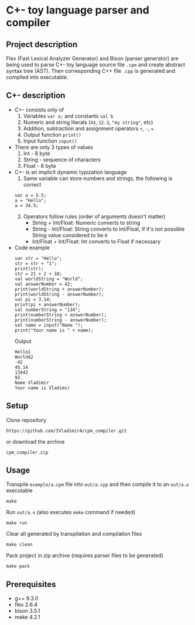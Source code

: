 # C+- toy language parser and compiler
## Project description
Flex (Fast Lexical Analyzer Generator) and Bison (parser generator) are being used to parse C+- toy language source file `.cpm` and create abstract syntax tree (AST). Then corresponding C++ file `.cpp` is generated and compiled into executable.
## C+- description
- C+- consists only of
    1. Variables `var a;` and constants `val b`
    2. Numeric and string literals (`43`, `12.3`, `"my string"`, etc)
    3. Addition, subtraction and assignment operators `+`, `-`, `=`
    4. Output function `print()`
    5. Input function `input()`
- There are only 3 types of values
    1. Int - 8 byte
    2. String - sequence of characters
    3. Float - 8 byte
- C+- is an implicit dynamic typization language
    1. Same variable can store numbers and strings, the following is correct
    ```
    var a = 5.5;
    a = "Hello";
    a = 34.5;
    ```
    2. Operators follow rules (order of arguments doesn't matter)
        - String + Int/Float: Numeric converts to string
        - String - Int/Float: String converts to Int/Float, if it's not possible String value considered to be `0`
        - Int/Float + Int/Float: Int converts to Float if necessary
- Code example
    ```
    var str = "Hello";
    str = str + "1";
    print(str);
    str = 21 + 2 + 18;
    val worldString = "World";
    val answerNumber = 42;
    print(worldString + answerNumber);
    print(worldString - answerNumber);
    val pi = 3.14;
    print(pi + answerNumber);
    val numberString = "134";
    print(numberString + answerNumber);
    print(numberString - answerNumber);
    val name = input("Name ");
    print("Your name is " + name);
    ```
    Output
    ```
    Hello1
    World42
    -42
    45.14
    13442
    92.
    Name Vladimir
    Your name is Vladimir
    ```


    
## Setup
Clone repository
```
https://github.com/IVladimirA/cpm_compiler.git
```
or download the archive
```
cpm_compiler.zip
```
## Usage
Transpile `example/a.cpm` file into `out/a.cpp` and then compile it to an `out/a.o` executable
```
make
```
Run `out/a.o` (also executes `make` command if needed)
```
make run
```
Clear all generated by transpilation and compilation files
```
make clean
```
Pack project in zip archive (requires parser files to be generated)
```
make pack
```
## Prerequisites
- g++ 9.3.0
- flex 2.6.4
- bison 3.5.1
- make 4.2.1